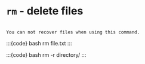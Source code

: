 

# `rm` - delete files

```{caution}

You can not recover files when using this command.
```

:::{code} bash
rm file.txt
:::

:::{code} bash
rm -r directory/
:::

